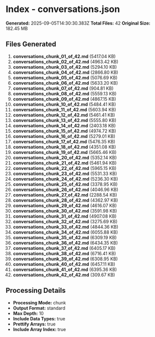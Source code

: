 # Index - conversations.json

**Generated:** 2025-09-05T14:30:30.383Z
**Total Files:** 42
**Original Size:** 182.45 MB

## Files Generated

1. **conversations_chunk_01_of_42.md** (5417.04 KB)
2. **conversations_chunk_02_of_42.md** (4963.42 KB)
3. **conversations_chunk_03_of_42.md** (5294.10 KB)
4. **conversations_chunk_04_of_42.md** (2866.80 KB)
5. **conversations_chunk_05_of_42.md** (5076.69 KB)
6. **conversations_chunk_06_of_42.md** (5633.20 KB)
7. **conversations_chunk_07_of_42.md** (904.81 KB)
8. **conversations_chunk_08_of_42.md** (5559.13 KB)
9. **conversations_chunk_09_of_42.md** (4867.15 KB)
10. **conversations_chunk_10_of_42.md** (5484.41 KB)
11. **conversations_chunk_11_of_42.md** (5603.94 KB)
12. **conversations_chunk_12_of_42.md** (5461.41 KB)
13. **conversations_chunk_13_of_42.md** (5555.80 KB)
14. **conversations_chunk_14_of_42.md** (2403.18 KB)
15. **conversations_chunk_15_of_42.md** (4974.72 KB)
16. **conversations_chunk_16_of_42.md** (5279.01 KB)
17. **conversations_chunk_17_of_42.md** (5476.35 KB)
18. **conversations_chunk_18_of_42.md** (4351.08 KB)
19. **conversations_chunk_19_of_42.md** (5665.46 KB)
20. **conversations_chunk_20_of_42.md** (5352.14 KB)
21. **conversations_chunk_21_of_42.md** (5461.94 KB)
22. **conversations_chunk_22_of_42.md** (5965.15 KB)
23. **conversations_chunk_23_of_42.md** (5531.33 KB)
24. **conversations_chunk_24_of_42.md** (5236.30 KB)
25. **conversations_chunk_25_of_42.md** (3378.95 KB)
26. **conversations_chunk_26_of_42.md** (4046.96 KB)
27. **conversations_chunk_27_of_42.md** (2288.54 KB)
28. **conversations_chunk_28_of_42.md** (4362.97 KB)
29. **conversations_chunk_29_of_42.md** (4616.07 KB)
30. **conversations_chunk_30_of_42.md** (3591.98 KB)
31. **conversations_chunk_31_of_42.md** (4907.08 KB)
32. **conversations_chunk_32_of_42.md** (3275.69 KB)
33. **conversations_chunk_33_of_42.md** (4844.36 KB)
34. **conversations_chunk_34_of_42.md** (6055.88 KB)
35. **conversations_chunk_35_of_42.md** (6309.19 KB)
36. **conversations_chunk_36_of_42.md** (6434.35 KB)
37. **conversations_chunk_37_of_42.md** (6405.17 KB)
38. **conversations_chunk_38_of_42.md** (6716.41 KB)
39. **conversations_chunk_39_of_42.md** (6308.95 KB)
40. **conversations_chunk_40_of_42.md** (6457.11 KB)
41. **conversations_chunk_41_of_42.md** (6395.36 KB)
42. **conversations_chunk_42_of_42.md** (309.67 KB)

## Processing Details

- **Processing Mode:** chunk
- **Output Format:** standard
- **Max Depth:** 10
- **Include Data Types:** true
- **Prettify Arrays:** true
- **Include Array Index:** true

